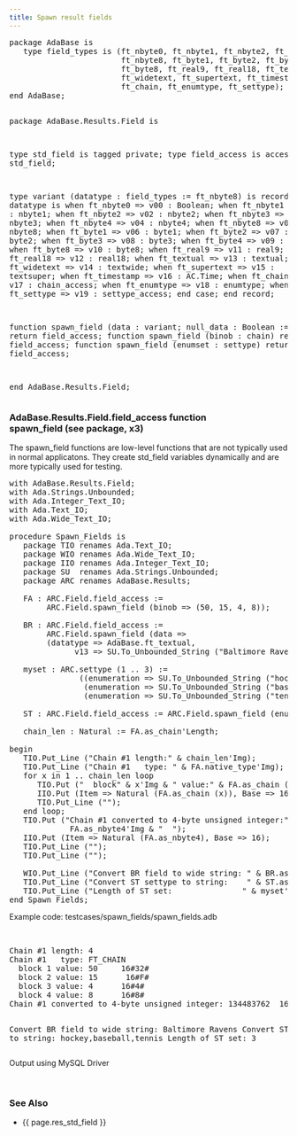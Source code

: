 ```yaml
---
title: Spawn result fields
---
```


<div class="leftside">
<pre class="code">
package AdaBase is
   type field_types is (ft_nbyte0, ft_nbyte1, ft_nbyte2, ft_nbyte3, ft_nbyte4,
                        ft_nbyte8, ft_byte1, ft_byte2, ft_byte3, ft_byte4,
                        ft_byte8, ft_real9, ft_real18, ft_textual,
                        ft_widetext, ft_supertext, ft_timestamp,
                        ft_chain, ft_enumtype, ft_settype);
end AdaBase;

package AdaBase.Results.Field is

   type std_field is tagged private;
   type field_access is access std_field;

   type variant (datatype : field_types := ft_nbyte8) is
      record
         case datatype is
            when ft_nbyte0    => v00 : Boolean;
            when ft_nbyte1    => v01 : nbyte1;
            when ft_nbyte2    => v02 : nbyte2;
            when ft_nbyte3    => v03 : nbyte3;
            when ft_nbyte4    => v04 : nbyte4;
            when ft_nbyte8    => v05 : nbyte8;
            when ft_byte1     => v06 : byte1;
            when ft_byte2     => v07 : byte2;
            when ft_byte3     => v08 : byte3;
            when ft_byte4     => v09 : byte4;
            when ft_byte8     => v10 : byte8;
            when ft_real9     => v11 : real9;
            when ft_real18    => v12 : real18;
            when ft_textual   => v13 : textual;
            when ft_widetext  => v14 : textwide;
            when ft_supertext => v15 : textsuper;
            when ft_timestamp => v16 : AC.Time;
            when ft_chain     => v17 : chain_access;
            when ft_enumtype  => v18 : enumtype;
            when ft_settype   => v19 : settype_access;
         end case;
      end record;

   function spawn_field (data : variant; null_data : Boolean := False)
                         return field_access;
   function spawn_field (binob : chain) return field_access;
   function spawn_field (enumset : settype) return field_access;

end AdaBase.Results.Field;
</pre>
<h3>AdaBase.Results.Field.field_access function <br/>
spawn_field (see package, x3)</h3>
<p>
The spawn_field functions are low-level functions that are not typically
used in normal applicatons.  They create std_field variables dynamically and
are more typically used for testing.
</p>

<pre class="code">
with AdaBase.Results.Field;
with Ada.Strings.Unbounded;
with Ada.Integer_Text_IO;
with Ada.Text_IO;
with Ada.Wide_Text_IO;

procedure Spawn_Fields is
   package TIO renames Ada.Text_IO;
   package WIO renames Ada.Wide_Text_IO;
   package IIO renames Ada.Integer_Text_IO;
   package SU  renames Ada.Strings.Unbounded;
   package ARC renames AdaBase.Results;

   FA : ARC.Field.field_access :=
        ARC.Field.spawn_field (binob => (50, 15, 4, 8));

   BR : ARC.Field.field_access :=
        ARC.Field.spawn_field (data =>
        (datatype => AdaBase.ft_textual,
              v13 => SU.To_Unbounded_String ("Baltimore Ravens")));

   myset : ARC.settype (1 .. 3) :=
               ((enumeration => SU.To_Unbounded_String ("hockey")),
                (enumeration => SU.To_Unbounded_String ("baseball")),
                (enumeration => SU.To_Unbounded_String ("tennis")));

   ST : ARC.Field.field_access := ARC.Field.spawn_field (enumset => myset);

   chain_len : Natural := FA.as_chain'Length;

begin
   TIO.Put_Line ("Chain #1 length:" & chain_len'Img);
   TIO.Put_Line ("Chain #1   type: " & FA.native_type'Img);
   for x in 1 .. chain_len loop
      TIO.Put ("  block" & x'Img & " value:" & FA.as_chain (x)'Img);
      IIO.Put (Item => Natural (FA.as_chain (x)), Base => 16);
      TIO.Put_Line ("");
   end loop;
   TIO.Put ("Chain #1 converted to 4-byte unsigned integer:" &
             FA.as_nbyte4'Img & "  ");
   IIO.Put (Item => Natural (FA.as_nbyte4), Base => 16);
   TIO.Put_Line ("");
   TIO.Put_Line ("");

   WIO.Put_Line ("Convert BR field to wide string: " & BR.as_wstring);
   TIO.Put_Line ("Convert ST settype to string:    " & ST.as_string);
   TIO.Put_Line ("Length of ST set:               " & myset'Length'Img);
end Spawn_Fields;
</pre>
<p class="caption">Example code: testcases/spawn_fields/spawn_fields.adb</p>
<br/>
<pre class="output">
Chain #1 length: 4
Chain #1   type: FT_CHAIN
  block 1 value: 50     16#32#
  block 2 value: 15      16#F#
  block 3 value: 4      16#4#
  block 4 value: 8      16#8#
Chain #1 converted to 4-byte unsigned integer: 134483762  16#8040F32#

Convert BR field to wide string: Baltimore Ravens
Convert ST settype to string:    hockey,baseball,tennis
Length of ST set:                3
</pre>
<p class="caption">Output using MySQL Driver</p>
<br/>
</div>
<div class="sidenav">
  <h3>See Also</h3>
  <ul>
    <li>{{ page.res_std_field }}</li>
  </ul>
</div>
